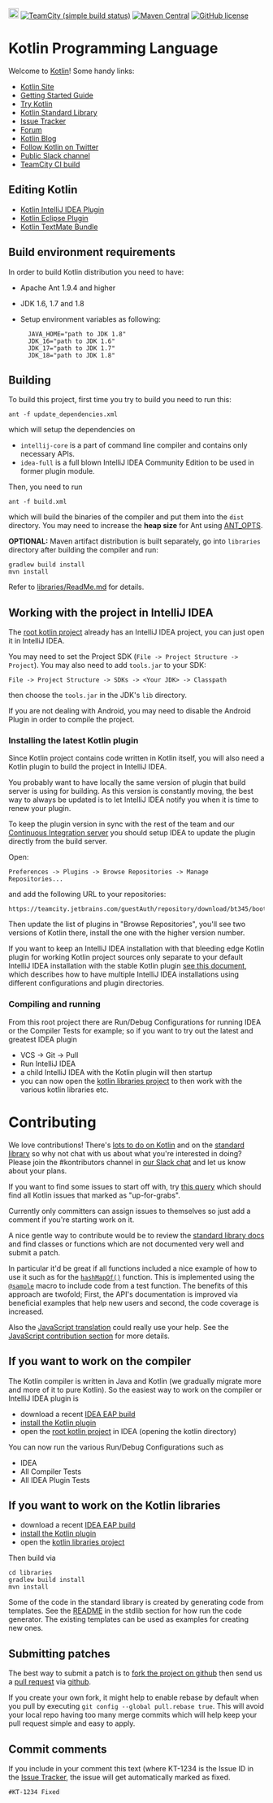 <a href="https://kotlinslackin.herokuapp.com"><img src="https://kotlinslackin.herokuapp.com/badge.svg" height="20"></a>
[![TeamCity (simple build status)](https://img.shields.io/teamcity/http/teamcity.jetbrains.com/s/bt345.svg)](https://teamcity.jetbrains.com/viewType.html?buildTypeId=bt345&branch_Kotlin=%3Cdefault%3E&tab=buildTypeStatusDiv)
[![Maven Central](https://img.shields.io/maven-central/v/org.jetbrains.kotlin/kotlin-maven-plugin.svg)](http://search.maven.org/#search%7Cga%7C1%7Cg%3A%22org.jetbrains.kotlin%22)
[![GitHub license](https://img.shields.io/badge/license-Apache%20License%202.0-blue.svg?style=flat)](http://www.apache.org/licenses/LICENSE-2.0)

# Kotlin Programming Language

Welcome to [Kotlin](https://kotlinlang.org/)! Some handy links:

 * [Kotlin Site](https://kotlinlang.org/)
 * [Getting Started Guide](https://kotlinlang.org/docs/tutorials/getting-started.html)
 * [Try Kotlin](http://try.kotlinlang.org/)
 * [Kotlin Standard Library](https://kotlinlang.org/api/latest/jvm/stdlib/index.html)
 * [Issue Tracker](https://youtrack.jetbrains.com/issues/KT)
 * [Forum](https://discuss.kotlinlang.org/)
 * [Kotlin Blog](https://blog.jetbrains.com/kotlin/)
 * [Follow Kotlin on Twitter](https://twitter.com/kotlin)
 * [Public Slack channel](https://kotlinslackin.herokuapp.com/)
 * [TeamCity CI build](https://teamcity.jetbrains.com/project.html?tab=projectOverview&projectId=Kotlin)

## Editing Kotlin

 * [Kotlin IntelliJ IDEA Plugin](https://kotlinlang.org/docs/tutorials/getting-started.html)
 * [Kotlin Eclipse Plugin](https://kotlinlang.org/docs/tutorials/getting-started-eclipse.html)
 * [Kotlin TextMate Bundle](https://github.com/vkostyukov/kotlin-sublime-package)

## Build environment requirements

In order to build Kotlin distribution you need to have:

- Apache Ant 1.9.4 and higher
- JDK 1.6, 1.7 and 1.8
- Setup environment variables as following:

        JAVA_HOME="path to JDK 1.8"
        JDK_16="path to JDK 1.6"
        JDK_17="path to JDK 1.7"
        JDK_18="path to JDK 1.8"

## Building

To build this project, first time you try to build you need to run this:

    ant -f update_dependencies.xml

which will setup the dependencies on

* `intellij-core` is a part of command line compiler and contains only necessary APIs.
* `idea-full` is a full blown IntelliJ IDEA Community Edition to be used in former plugin module.

Then, you need to run

    ant -f build.xml

which will build the binaries of the compiler and put them into the `dist` directory. You may need to increase the **heap size** for Ant using
[ANT_OPTS](https://web.liferay.com/community/wiki/-/wiki/Main/Ant+opts).

**OPTIONAL:** Maven artifact distribution is built separately, go into `libraries` directory after building the compiler and run:

    gradlew build install
    mvn install

Refer to [libraries/ReadMe.md](libraries/ReadMe.md) for details.

## Working with the project in IntelliJ IDEA

The [root kotlin project](https://github.com/JetBrains/kotlin) already has an IntelliJ IDEA project, you can just open it in IntelliJ IDEA.

You may need to set the Project SDK (`File -> Project Structure -> Project`).
You may also need to add `tools.jar` to your SDK: 
    
    File -> Project Structure -> SDKs -> <Your JDK> -> Classpath

then choose the `tools.jar` in the JDK's `lib` directory.

If you are not dealing with Android, you may need to disable the Android Plugin in order to compile the project.

### <a name="installing-plugin"></a> Installing the latest Kotlin plugin

Since Kotlin project contains code written in Kotlin itself, you will also need a Kotlin plugin to build the project in IntelliJ IDEA.

You probably want to have locally the same version of plugin that build server is using for building.
As this version is constantly moving, the best way to always be updated is to let IntelliJ IDEA notify you when it is time to renew your plugin.

To keep the plugin version in sync with the rest of the team and our [Continuous Integration server](https://teamcity.jetbrains.com/project.html?projectId=Kotlin&tab=projectOverview)
you should setup IDEA to update the plugin directly from the build server.

Open:

    Preferences -> Plugins -> Browse Repositories -> Manage Repositories...

and add the following URL to your repositories:

    https://teamcity.jetbrains.com/guestAuth/repository/download/bt345/bootstrap.tcbuildtag/updatePlugins.xml

Then update the list of plugins in "Browse Repositories", you'll see two versions of Kotlin there, install the one with the higher version number.

If you want to keep an IntelliJ IDEA installation with that bleeding edge Kotlin plugin for working Kotlin project sources only separate to your default IntelliJ IDEA installation with the stable Kotlin
plugin [see this document](https://intellij-support.jetbrains.com/hc/en-us/articles/207240985-Changing-IDE-default-directories-used-for-config-plugins-and-caches-storage), which describes how to have multiple IntelliJ IDEA installations using different configurations and plugin directories.

### Compiling and running

From this root project there are Run/Debug Configurations for running IDEA or the Compiler Tests for example; so if you want to try out the latest and greatest IDEA plugin

* VCS -> Git -> Pull
* Run IntelliJ IDEA
* a child IntelliJ IDEA with the Kotlin plugin will then startup
* you can now open the [kotlin libraries project](https://github.com/JetBrains/kotlin/tree/master/libraries) to then work with the various kotlin libraries etc.

# Contributing

We love contributions! There's [lots to do on Kotlin](https://youtrack.jetbrains.com/issues/KT) and on the
[standard library](https://youtrack.jetbrains.com/issues/KT?q=%23Kotlin%20%23Unresolved%20and%20(links:%20KT-2554,%20KT-4089%20or%20%23Libraries)) so why not chat with us
about what you're interested in doing? Please join the #kontributors channel in [our Slack chat](http://kotlinslackin.herokuapp.com/)
and let us know about your plans.

If you want to find some issues to start off with, try [this query](https://youtrack.jetbrains.com/issues/KT?q=tag:%20%7BUp%20For%20Grabs%7D%20%23Unresolved) which should find all Kotlin issues that marked as "up-for-grabs".

Currently only committers can assign issues to themselves so just add a comment if you're starting work on it.

A nice gentle way to contribute would be to review the [standard library docs](https://kotlinlang.org/api/latest/jvm/stdlib/index.html)
and find classes or functions which are not documented very well and submit a patch.

In particular it'd be great if all functions included a nice example of how to use it such as for the
[`hashMapOf()`](https://kotlinlang.org/api/latest/jvm/stdlib/kotlin.collections/hash-map-of.html) function.
This is implemented using the [`@sample`](https://github.com/JetBrains/kotlin/blob/1.1.0/libraries/stdlib/src/kotlin/collections/Maps.kt#L91)
macro to include code from a test function. The benefits of this approach are twofold; First, the API's documentation is improved via beneficial examples that help new users and second, the code coverage is increased.

Also the [JavaScript translation](https://github.com/JetBrains/kotlin/blob/master/js/ReadMe.md) could really use your help. See the [JavaScript contribution section](https://github.com/JetBrains/kotlin/blob/master/js/ReadMe.md) for more details.


## If you want to work on the compiler

The Kotlin compiler is written in Java and Kotlin (we gradually migrate more and more of it to pure Kotlin). So the easiest way to work on the compiler or IntelliJ IDEA plugin is

* download a recent [IDEA EAP build](https://confluence.jetbrains.com/display/IDEADEV/EAP)
* [install the Kotlin plugin](#installing-plugin)
* open the [root kotlin project](https://github.com/JetBrains/kotlin) in IDEA (opening the kotlin directory)

You can now run the various Run/Debug Configurations such as

* IDEA
* All Compiler Tests
* All IDEA Plugin Tests


## If you want to work on the Kotlin libraries

* download a recent [IDEA EAP build](https://confluence.jetbrains.com/display/IDEADEV/EAP)
* [install the Kotlin plugin](#installing-plugin)
* open the [kotlin libraries project](https://github.com/JetBrains/kotlin/tree/master/libraries)

Then build via

    cd libraries
    gradlew build install
    mvn install

Some of the code in the standard library is created by generating code from templates. See the [README](libraries/stdlib/ReadMe.md) in the stdlib section for how run the code generator. The existing templates can be used as examples for creating new ones.

## Submitting patches

The best way to submit a patch is to [fork the project on github](https://help.github.com/articles/fork-a-repo/) then send us a
[pull request](https://help.github.com/articles/creating-a-pull-request/) via [github](https://github.com).

If you create your own fork, it might help to enable rebase by default
when you pull by executing `git config --global pull.rebase
true`. This will avoid your local repo having too many merge commits
which will help keep your pull request simple and easy to apply.

## Commit comments

If you include in your comment this text (where KT-1234 is the Issue ID in the [Issue Tracker](https://youtrack.jetbrains.com/issues/KT), the issue will get automatically marked as fixed.

    #KT-1234 Fixed
